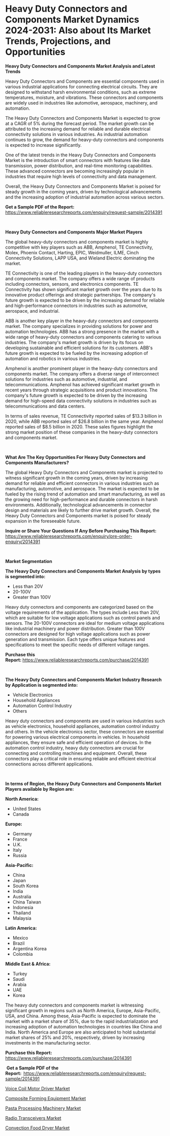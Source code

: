 <p><h1>Heavy Duty Connectors and Components Market Dynamics 2024-2031: Also about Its Market Trends, Projections, and Opportunities</h1></p><p><strong>Heavy Duty Connectors and Components Market Analysis and Latest Trends</strong></p>
<p><p>Heavy Duty Connectors and Components are essential components used in various industrial applications for connecting electrical circuits. They are designed to withstand harsh environmental conditions, such as extreme temperatures, moisture, and vibrations. These connectors and components are widely used in industries like automotive, aerospace, machinery, and automation.</p><p>The Heavy Duty Connectors and Components Market is expected to grow at a CAGR of 5% during the forecast period. The market growth can be attributed to the increasing demand for reliable and durable electrical connectivity solutions in various industries. As industrial automation continues to grow, the demand for heavy-duty connectors and components is expected to increase significantly.</p><p>One of the latest trends in the Heavy Duty Connectors and Components Market is the introduction of smart connectors with features like data transmission, power distribution, and real-time monitoring capabilities. These advanced connectors are becoming increasingly popular in industries that require high levels of connectivity and data management.</p><p>Overall, the Heavy Duty Connectors and Components Market is poised for steady growth in the coming years, driven by technological advancements and the increasing adoption of industrial automation across various sectors.</p></p>
<p><strong>Get a Sample PDF of the Report:&nbsp;</strong> <a href="https://www.reliableresearchreports.com/enquiry/request-sample/2014391">https://www.reliableresearchreports.com/enquiry/request-sample/2014391</a></p>
<p>&nbsp;</p>
<p><strong>Heavy Duty Connectors and Components Major Market Players</strong></p>
<p><p>The global heavy-duty connectors and components market is highly competitive with key players such as ABB, Amphenol, TE Connectivity, Molex, Phoenix Contact, Harting, EPIC, Weidmuller, ILME, Cinch Connectivity Solutions, LAPP USA, and Wieland Electric dominating the market.</p><p>TE Connectivity is one of the leading players in the heavy-duty connectors and components market. The company offers a wide range of products including connectors, sensors, and electronics components. TE Connectivity has shown significant market growth over the years due to its innovative product offerings and strategic partnerships. The company's future growth is expected to be driven by the increasing demand for reliable and high-performance connectors in industries such as automotive, aerospace, and industrial.</p><p>ABB is another key player in the heavy-duty connectors and components market. The company specializes in providing solutions for power and automation technologies. ABB has a strong presence in the market with a wide range of heavy-duty connectors and components catering to various industries. The company's market growth is driven by its focus on developing sustainable and efficient solutions for its customers. ABB's future growth is expected to be fueled by the increasing adoption of automation and robotics in various industries.</p><p>Amphenol is another prominent player in the heavy-duty connectors and components market. The company offers a diverse range of interconnect solutions for industries such as automotive, industrial, and telecommunications. Amphenol has achieved significant market growth in recent years through strategic acquisitions and product innovations. The company's future growth is expected to be driven by the increasing demand for high-speed data connectivity solutions in industries such as telecommunications and data centers.</p><p>In terms of sales revenue, TE Connectivity reported sales of $13.3 billion in 2020, while ABB reported sales of $26.8 billion in the same year. Amphenol reported sales of $8.5 billion in 2020. These sales figures highlight the strong market position of these companies in the heavy-duty connectors and components market.</p></p>
<p>&nbsp;</p>
<p><strong>What Are The Key Opportunities For Heavy Duty Connectors and Components Manufacturers?</strong></p>
<p><p>The global Heavy Duty Connectors and Components market is projected to witness significant growth in the coming years, driven by increasing demand for reliable and efficient connectors in various industries such as manufacturing, automotive, and aerospace. The market is expected to be fueled by the rising trend of automation and smart manufacturing, as well as the growing need for high-performance and durable connectors in harsh environments. Additionally, technological advancements in connector design and materials are likely to further drive market growth. Overall, the Heavy Duty Connectors and Components market is poised for steady expansion in the foreseeable future.</p></p>
<p><strong>Inquire or Share Your Questions If Any Before Purchasing This Report:</strong> <a href="https://www.reliableresearchreports.com/enquiry/pre-order-enquiry/2014391">https://www.reliableresearchreports.com/enquiry/pre-order-enquiry/2014391</a></p>
<p>&nbsp;</p>
<p><strong>Market Segmentation</strong></p>
<p><strong>The Heavy Duty Connectors and Components Market Analysis by types is segmented into:</strong></p>
<p><ul><li>Less than 20V</li><li>20-100V</li><li>Greater than 100V</li></ul></p>
<p><p>Heavy duty connectors and components are categorized based on the voltage requirements of the application. The types include Less than 20V, which are suitable for low voltage applications such as control panels and sensors. The 20-100V connectors are ideal for medium voltage applications like industrial machinery and power distribution. Greater than 100V connectors are designed for high voltage applications such as power generation and transmission. Each type offers unique features and specifications to meet the specific needs of different voltage ranges.</p></p>
<p><strong>Purchase this Report:&nbsp;</strong><a href="https://www.reliableresearchreports.com/purchase/2014391">https://www.reliableresearchreports.com/purchase/2014391</a></p>
<p>&nbsp;</p>
<p><strong>The Heavy Duty Connectors and Components Market Industry Research by Application is segmented into:</strong></p>
<p><ul><li>Vehicle Electronics</li><li>Household Appliances</li><li>Automation Control Industry</li><li>Others</li></ul></p>
<p><p>Heavy duty connectors and components are used in various industries such as vehicle electronics, household appliances, automation control industry and others. In the vehicle electronics sector, these connectors are essential for powering various electrical components in vehicles. In household appliances, they ensure safe and efficient operation of devices. In the automation control industry, heavy duty connectors are crucial for connecting and controlling machines and equipment. Overall, these connectors play a critical role in ensuring reliable and efficient electrical connections across different applications.</p></p>
<p>&nbsp;</p>
<p><strong>In terms of Region, the Heavy Duty Connectors and Components Market Players available by Region are:</strong></p>
<p>
    <p> <strong> North America: </strong>
        <ul>
            <li>United States</li>
            <li>Canada</li>
        </ul>
        </p> 
    <p> <strong> Europe: </strong>
        <ul>
            <li>Germany</li>
            <li>France</li>
            <li>U.K.</li>
            <li>Italy</li>
            <li>Russia</li>
        </ul>
        </p> 
    <p> <strong> Asia-Pacific: </strong>
        <ul>
            <li>China</li>
            <li>Japan</li>
            <li>South Korea</li>
            <li>India</li>
            <li>Australia</li>
            <li>China Taiwan</li>
            <li>Indonesia</li>
            <li>Thailand</li>
            <li>Malaysia</li>
        </ul>
        </p> 
    <p> <strong> Latin America: </strong>
        <ul>
            <li>Mexico</li>
            <li>Brazil</li>
            <li>Argentina Korea</li>
            <li>Colombia</li>
        </ul>
        </p> 
    <p> <strong> Middle East & Africa: </strong>
        <ul>
            <li>Turkey</li>
            <li>Saudi</li>
            <li>Arabia</li>
            <li>UAE</li>
            <li>Korea</li>
        </ul>
    </p>
    </p>
<p><p>The heavy duty connectors and components market is witnessing significant growth in regions such as North America, Europe, Asia-Pacific, USA, and China. Among these, Asia-Pacific is expected to dominate the market with a market share of 35%, due to the rapid industrialization and increasing adoption of automation technologies in countries like China and India. North America and Europe are also anticipated to hold substantial market shares of 25% and 20%, respectively, driven by increasing investments in the manufacturing sector.</p></p>
<p><strong>Purchase this Report: </strong><a href="https://www.reliableresearchreports.com/purchase/2014391">https://www.reliableresearchreports.com/purchase/2014391</a></p>
<p>&nbsp;<strong>Get a Sample PDF of the Report:&nbsp;&nbsp;</strong><a href="https://www.reliableresearchreports.com/enquiry/request-sample/2014391">https://www.reliableresearchreports.com/enquiry/request-sample/2014391</a></p>
<p><strong></strong></p>
<p><p><a href="https://view.publitas.com/reportprime-1/voice-coil-motor-driver-market-growth-market-trends-covid-19-impact-and-forecasts-for-period-from-2024-2031/">Voice Coil Motor Driver Market</a></p><p><a href="https://forested-sushi-9b0.notion.site/Composite-Forming-Equipment-Market-Size-Share-Trends-Analysis-Report-By-Application-Regional-Out-06004b351369439a85b5b218329d2138">Composite Forming Equipment Market</a></p><p><a href="https://lydian-appliance-61d.notion.site/Pasta-Processing-Machinery-Market-Size-and-Growth-Market-Segmentation-Regional-and-Country-Breakdo-9e7ede52cd9e4ea9b51bb8458e97ca40">Pasta Processing Machinery Market</a></p><p><a href="https://view.publitas.com/reportprime-1/decoding-the-radio-transceivers-market-a-deep-dive-into-the-latest-market-trends-market-segmentation-and-competitive-analysis/">Radio Transceivers Market</a></p><p><a href="https://summer-dogwood-3e9.notion.site/Convection-Food-Dryer-Market-Size-Growing-and-Forecasted-for-period-from-2024-2031-and-provides-co-8d86d6d77f1f482b8dc3fae893d93b70">Convection Food Dryer Market</a></p></p>